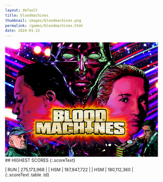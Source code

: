 ```yaml
---
layout: default
title: bloodmachines
thumbnail: images/bloodmachines.png
permalink: /games/bloodmachines.html
date: 2024-01-22
---
```


<img src="../images/bloodmachines.png" class="gameThumbnail img-fluid mx-auto align-middle">
## HIGHEST SCORES
{:.scoreText}

| RUN | 275,173,968 | 
| HSM | 187,947,722 | 
| HSM | 180,112,360 | 
{:.scoreText .table .td}
